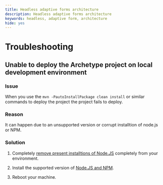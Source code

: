 ```yaml
---
title: Headless adaptive forms architecture
description: Headless adaptive forms architecture
keywords: headless, adaptive form, architecture
hide: yes
---
```


# Troubleshooting 

## Unable to deploy the Archetype project on local development environment 

### Issue

When you use the `mvn -PautoInstallPackage clean install` or similar commands to deploy the project the project fails to deploy.

### Reason 

It can happen due to an unsupported version or corrupt installtion of node.js or NPM.

### Solution

1. Completely [remove present installtions of Node.JS](https://khushwantsehgal.wordpress.com/2022/06/28/how-to-remove-node-js-completely-from-windows-10/) completely from your environment.

1. Install the supported version of [Node.JS and NPM](setup-development-environment.md).

1. Reboot your machine.
